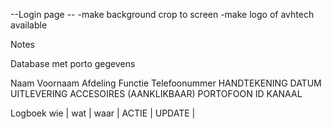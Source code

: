 --Login page --
-make background crop to screen
-make logo of avhtech available


Notes

Database met porto gegevens

Naam
Voornaam
Afdeling
Functie
Telefoonummer
HANDTEKENING
DATUM UITLEVERING
ACCESOIRES (AANKLIKBAAR)
PORTOFOON ID
KANAAL

Logboek
wie | wat | waar | ACTIE | UPDATE |
